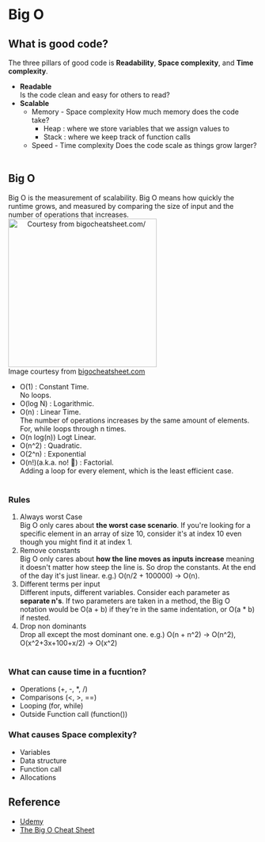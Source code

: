 # Big O 

## What is good code?
The three pillars of good code is **Readability**, **Space complexity**, and **Time complexity**.  
* **Readable**  
Is the code clean and easy for others to read?
* **Scalable**
  * Memory - Space complexity
    How much memory does the code take?
      * Heap : where we store variables that we assign values to
      * Stack : where we keep track of function calls 
  * Speed - Time complexity
    Does the code scale as things grow larger?
<br/><br/>

## Big O
Big O is the measurement of scalability. Big O means how quickly the runtime grows, and measured by comparing the size of input and the number of operations that increases.   
<img src="https://img1.daumcdn.net/thumb/R1280x0/?scode=mtistory2&fname=https%3A%2F%2Fblog.kakaocdn.net%2Fdn%2FbfTRLc%2FbtqF5eKu4wq%2FG1KP7fZGO2mdFIenj8ppiK%2Fimg.png" alt="Courtesy from bigocheatsheet.com/" style="width:300px; text-align:center;"/></div>  
Image courtesy from [bigocheatsheet.com](bigocheatsheet.com)    
* O(1) : Constant Time.  
No loops.
* O(log N) : Logarithmic.   
* O(n) : Linear Time.  
The number of operations increases by the same amount of elements. For, while loops through n times.
* O(n log(n)) Logt Linear.
* O(n^2) : Quadratic.
* O(2^n) : Exponential
* O(n!)(a.k.a. no! :rofl:) : Factorial.  
Adding a loop for every element, which is the least efficient case.
<br/><br/>

### Rules
1. Always worst Case  
Big O only cares about **the worst case scenario**. If you're looking for a specific element in an array of size 10, consider it's at index 10 even though you might find it at index 1.
2. Remove constants  
Big O only cares about **how the line moves as inputs increase** meaning it doesn't matter how steep the line is. So drop the constants. At the end of the day it's just linear. e.g.) O(n/2 + 100000) -> O(n).
3. Different terms per input  
Different inputs, different variables. Consider each parameter as **separate n's**. If two parameters are taken in a method, the Big O notation would be O(a + b) if they're in the same indentation, or O(a * b) if nested. 
4. Drop non dominants  
Drop all except the most dominant one. e.g.) O(n + n^2) -> O(n^2), O(x^2+3x+100+x/2) -> O(x^2)
<br/><br/>

### What can cause time in a fucntion?
* Operations (+, -, *, /)
* Comparisons (<, >, ==)
* Looping (for, while)
* Outside Function call (function())

### What causes Space complexity?
* Variables
* Data structure
* Function call
* Allocations

## Reference
* [Udemy](https://www.udemy.com/course/master-the-coding-interview-data-structures-algorithms/)
* [The Big O Cheat Sheet](https://www.bigocheatsheet.com/)

